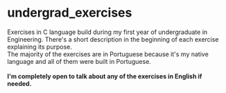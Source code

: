 # undergrad_exercises
Exercises in C language build during my first year of undergraduate in Engineering. There's a short description in the beginning of each exercise explaining its purpose.
<br>The majority of the exercises are in Portuguese because it's my native language and all of them were built in Portuguese.
<br><br><b>I'm completely open to talk about any of the exercises in English if needed.</b>